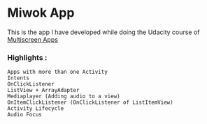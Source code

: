 # Miwok App

This is the app I have developed while doing the Udacity course of [Multiscreen Apps](https://www.udacity.com/course/android-basics-multiscreen-apps--ud839)

### Highlights :

    Apps with more than one Activity
    Intents
    OnClickListener
    ListView + ArrayAdapter
    Mediaplayer (Adding audio to a view)
    OnItemClickListener (OnClickListener of ListItemView)
    Activity Lifecycle
    Audio Focus
